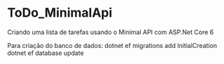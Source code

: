 # ToDo_MinimalApi
Criando uma lista de tarefas usando o Minimal API com ASP.Net Core 6

Para criação do banco de dados:
dotnet ef migrations add InitialCreation
dotnet ef database update
